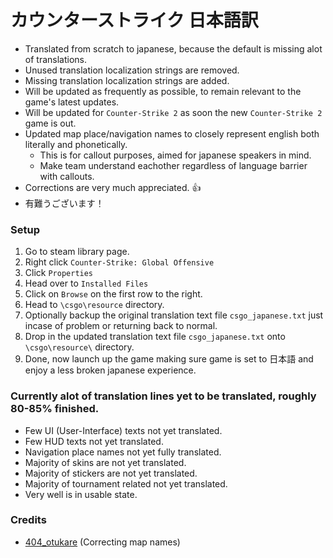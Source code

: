 # カウンターストライク 日本語訳
   - Translated from scratch to japanese, because the default is missing alot of translations.
   - Unused translation localization strings are removed.
   - Missing translation localization strings are added.
   - Will be updated as frequently as possible, to remain relevant to the game's latest updates.
   - Will be updated for ``Counter-Strike 2`` as soon the new ``Counter-Strike 2`` game is out.
   - Updated map place/navigation names to closely represent english both literally and phonetically.
      - This is for callout purposes, aimed for japanese speakers in mind.
      - Make team understand eachother regardless of language barrier with callouts.
   - Corrections are very much appreciated. 👍
   - 有難うございます！

### Setup
   1. Go to steam library page.
   2. Right click ``Counter-Strike: Global Offensive``
   3. Click ``Properties``
   4. Head over to ``Installed Files``
   5. Click on ``Browse`` on the first row to the right.
   6. Head to ``\csgo\resource`` directory.
   7. Optionally backup the original translation text file ``csgo_japanese.txt`` just incase of problem or returning back to normal.
   8. Drop in the updated translation text file ``csgo_japanese.txt`` onto ``\csgo\resource\`` directory.
   9. Done, now launch up the game making sure game is set to 日本語 and enjoy a less broken japanese experience.

### Currently alot of translation lines yet to be translated, roughly 80-85% finished.
   - Few UI (User-Interface) texts not yet translated.
   - Few HUD texts not yet translated.
   - Navigation place names not yet fully translated.
   - Majority of skins are not yet translated.
   - Majority of stickers are not yet translated.
   - Majority of tournament related not yet translated.
   - Very well is in usable state.

### Credits
   - [404_otukare](https://twitch.tv/404_otukare) (Correcting map names)
